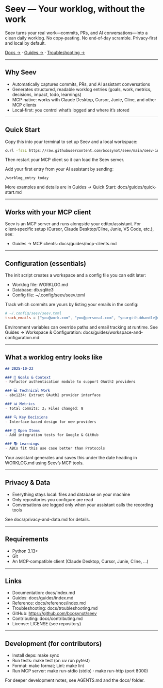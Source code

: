 # Seev — Your worklog, without the work

Seev turns your real work—commits, PRs, and AI conversations—into a clean daily worklog. No copy‑pasting. No end‑of‑day scramble. Privacy‑first and local by default.

[Docs →](docs/index.md) · [Guides →](docs/guides/index.md) · [Troubleshooting →](docs/troubleshooting.md)

---

## Why Seev

- Automatically captures commits, PRs, and AI assistant conversations
- Generates structured, readable worklog entries (goals, work, metrics, decisions, impact, todo, learnings)
- MCP‑native: works with Claude Desktop, Cursor, Junie, Cline, and other MCP clients
- Local‑first: you control what’s logged and where it’s stored

---

## Quick Start

Copy this into your terminal to set up Seev and a local workspace:

```bash
curl -fsSL https://raw.githubusercontent.com/bcosynot/seev/main/seev-init.sh | bash -s
```

Then restart your MCP client so it can load the Seev server.

Add your first entry from your AI assistant by sending:

```text
/worklog_entry today
```

More examples and details are in Guides → Quick Start: docs/guides/quick-start.md

---

## Works with your MCP client

Seev is an MCP server and runs alongside your editor/assistant. For client‑specific setup (Cursor, Claude Desktop/Cline, Junie, VS Code, etc.), see:

- Guides → MCP clients: docs/guides/mcp-clients.md

---

## Configuration (essentials)

The init script creates a workspace and a config file you can edit later:

- Worklog file: WORKLOG.md
- Database: db.sqlite3
- Config file: ~/.config/seev/seev.toml

Track which commits are yours by listing your emails in the config:

```toml
# ~/.config/seev/seev.toml
track_emails = ["you@work.com", "you@personal.com", "yourgithubhandle@users.noreply.github.com"]
```

Environment variables can override paths and email tracking at runtime. See Guides → Workspace & Configuration: docs/guides/workspace-and-configuration.md

---

## What a worklog entry looks like

```markdown
## 2025-10-22

### 🎯 Goals & Context
- Refactor authentication module to support OAuth2 providers

### 💻 Technical Work
- abc1234: Extract OAuth2 provider interface

### 📊 Metrics
- Total commits: 3; Files changed: 8

### 🔍 Key Decisions
- Interface‑based design for new providers

### 🚧 Open Items
- Add integration tests for Google & GitHub

### 📚 Learnings
- ABCs fit this use case better than Protocols
```

Your assistant generates and saves this under the date heading in WORKLOG.md using Seev’s MCP tools.

---

## Privacy & Data

- Everything stays local: files and database on your machine
- Only repositories you configure are read
- Conversations are logged only when your assistant calls the recording tools

See docs/privacy-and-data.md for details.

---

## Requirements

- Python 3.13+
- Git
- An MCP‑compatible client (Claude Desktop, Cursor, Junie, Cline, …)

---

## Links

- Documentation: docs/index.md
- Guides: docs/guides/index.md
- Reference: docs/reference/index.md
- Troubleshooting: docs/troubleshooting.md
- GitHub: https://github.com/bcosynot/seev
- Contributing: docs/contributing.md
- License: LICENSE (see repository)

---

## Development (for contributors)

- Install deps: make sync
- Run tests: make test (or: uv run pytest)
- Format: make format; Lint: make lint
- Run MCP server: make run-stdio (stdio) · make run-http (port 8000)

For deeper development notes, see AGENTS.md and the docs/ folder.